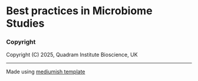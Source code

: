 # Best practices in Microbiome Studies
 




### Copyright

Copyright (C) 2025, Quadram Institute Bioscience, UK

---

Made using [mediumish template](https://github.com/wowthemesnet/mediumish-theme-jekyll)
